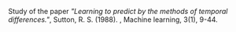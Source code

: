 Study of the paper _"Learning to predict by the methods of temporal differences."_, Sutton, R. S. (1988). , Machine learning, 3(1), 9-44.

